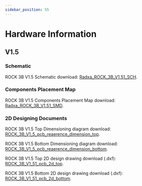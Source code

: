 ```yaml
---
sidebar_position: 55
---
```


# Hardware Information

## V1.5

### Schematic

ROCK 3B V1.5 Schematic download: [Radxa_ROCK_3B_V1.51_SCH](https://dl.radxa.com/rock3/docs/hw/3b/Radxa_ROCK_3B_V1.51_SCH.pdf).

### Components Placement Map

ROCK 3B V1.5 Components Placement Map download: [Radxa_ROCK_3B_V1.51_SMD](https://dl.radxa.com/rock3/docs/hw/3b/Radxa_ROCK_3B_V1.51_SMD.pdf).

### 2D Designing Documents

ROCK 3B V1.5 Top Dimensioning diagram download: [ROCK_3B_V1_5_pcb_reaerence_dimension_top](https://dl.radxa.com/rock3/docs/hw/3b/ROCK_3B_V1_5_pcb_reference_dimension_top.pdf).

ROCK 3B V1.5 Bottom Dimensioning diagram download: [ROCK_3B_V1_5_pcb_reaerence_dimension_bottom](https://dl.radxa.com/rock3/docs/hw/3b/ROCK_3B_V1_5_pcb_reference_dimension_bottom.pdf).

ROCK 3B V1.5 Top 2D design drawing download (.dxf): [ROCK_3B_V1_51_pcb_2d_top](https://dl.radxa.com/rock3/docs/hw/3b/ROCK_3B_V1_51_pcb_2d_top.dxf).

ROCK 3B V1.5 Bottom 2D design drawing download (.dxf): [ROCK_3B_V1_51_pcb_2d_bottom](https://dl.radxa.com/rock3/docs/hw/3b/ROCK_3B_V1_51_pcb_2d_bottom.dxf).
